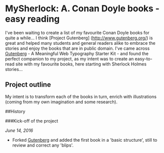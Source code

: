 # MySherlock: A. Conan Doyle books - easy reading

I've been waiting to create a list of my favourite Conan Doyle books for quite a while... I think [Project Gutenberg] (http://www.gutenberg.org/) is great and helped many students and general readers alike to embrace the stories and enjoy the books that are in public domain.
I've came across [Gutenberg](http://matejlatin.github.io/Gutenberg/) - A Meaningful Web Typography Starter Kit - and found the perfect companion to my project, as my intent was to create an easy-to-read site with my favourite books, here starting with Sherlock Holmes stories...

## Project outline
My intent is to transform each of the books in turn, enrich with illustrations (coming from my own imagination and some research).

##History

###Kick-off of the project

*June 14, 2016*

- Forked [Gutenberg](http://matejlatin.github.io/Gutenberg/) and added the first book in a 'basic structure', still to review and correct any 'blips'.
